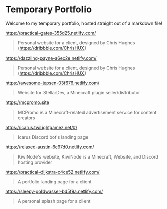 # Temporary Portfolio

Welcome to my temporary portfolio, hosted straight out of a markdown file! 

https://practical-gates-355d25.netlify.com/
> Personal website for a client, designed by Chris Hughes (https://dribbble.com/ChrisHUX)

https://dazzling-payne-a6ec2e.netlify.com/
> Personal website for a client, designed by Chris Hughes (https://dribbble.com/ChrisHUX)

https://awesome-jepsen-03f676.netlify.com/
> Website for StellarDev, a Minecraft plugin seller/distributor

 https://mcpromo.site
> MCPromo is a Minecraft-related advertisement service for content creators

https://icarus.twilightgamez.net/#/

> Icarus Discord bot's landing page

https://relaxed-austin-6c97d0.netlify.com/

> KiwiNode's website, KiwiNode is a Minecraft, Website, and Discord hosting provider

https://practical-dijkstra-c4ce52.netlify.com/

> A portfolio landing page for a client

https://sleepy-goldwasser-bd5f9a.netlify.com/

> A personal splash page for a client
